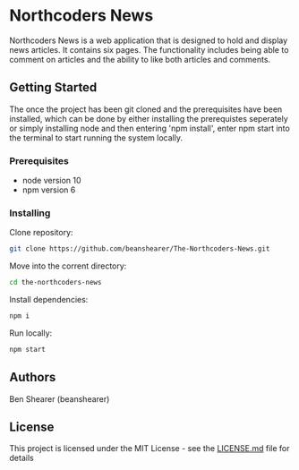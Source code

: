 # Northcoders News

Northcoders News is a web application that is designed to hold and display news articles. It contains six pages. The functionality includes being able to comment on articles and the ability to like both articles and comments. 

## Getting Started

The once the project has been git cloned and the prerequisites have been installed, which can be done by either installing the prerequistes seperately or simply installing node and then entering 'npm install', enter npm start into the terminal to start running the system locally. 

### Prerequisites

- node version 10
- npm version 6

### Installing


Clone repository:

```bash 
git clone https://github.com/beanshearer/The-Northcoders-News.git
```

Move into the corrent directory: 

```bash 
cd the-northcoders-news
```

Install dependencies: 

```bash 
npm i
```

Run locally: 

```bash 
npm start
```

## Authors

Ben Shearer (beanshearer)

## License

This project is licensed under the MIT License - see the [LICENSE.md](LICENSE.md) file for details
